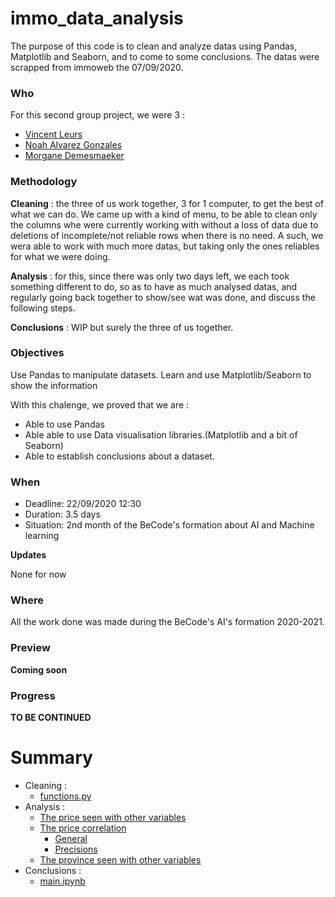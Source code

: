 # immo_data_analysis

The purpose of this code is to clean and analyze datas using Pandas, Matplotlib and Seaborn, and to come to some conclusions.
The datas were scrapped from immoweb the 07/09/2020.

### Who
For this second group project, we were 3 :
- [Vincent Leurs](https://github.com/paradous) 
- [Noah Alvarez Gonzales](https://github.com/NoahAlvarezGonzalez) 
- [Morgane Demesmaeker](https://github.com/Demesmaeker) 


### Methodology
**Cleaning** : the three of us work together, 3 for 1 computer, to get the best of what we can do.
We came up with a kind of menu, to be able to clean only the columns whe were currently working with without a loss of data due to deletions of incomplete/not reliable rows when there is no need. A such, we wera able to work with much more datas, but taking only the ones reliables for what we were doing.

**Analysis** : for this, since there was only two days left, we each took something different to do, so as to have as much analysed datas, and regularly going back together to show/see wat was done, and discuss the following steps.

**Conclusions** : WIP but surely the three of us together.


### Objectives
Use Pandas to manipulate datasets.
Learn and use Matplotlib/Seaborn to show the information

With this chalenge, we proved that we are :
- Able to use Pandas
- Able able to use Data visualisation libraries.(Matplotlib and a bit of Seaborn)
- Able to establish conclusions about a dataset.



### When
- Deadline: 22/09/2020 12:30
- Duration: 3.5 days
- Situation: 2nd month of the BeCode's formation about AI and Machine learning

**Updates**

None for now


### Where
All the work done was made during the BeCode's AI's formation 2020-2021.


### Preview
**Coming soon**


### Progress
**TO BE CONTINUED**



# Summary
- Cleaning :
    - [functions.py](https://github.com/Demesmaeker/Immo_data_analysis/blob/master/functions.py)
- Analysis :
    - [The price seen with other variables](https://github.com/Demesmaeker/Immo_data_analysis/blob/master/Price_Variable.ipynb)
    - [The price correlation](https://github.com/Demesmaeker/Immo_data_analysis/blob/master/Correlations%20price-variables.ipynb)
        - [General](http://localhost:8888/notebooks/git-env/Immo_data_analysis/Correlations%20price-variables.ipynb#General)
        - [Precisions](http://localhost:8888/notebooks/git-env/Immo_data_analysis/Correlations%20price-variables.ipynb#Precisions)
    - [The province seen with other variables](https://github.com/Demesmaeker/Immo_data_analysis/blob/master/Comparisons%20between%20variables%20(no%20prices).ipynb)
- Conclusions :
    - [main.ipynb](https://github.com/Demesmaeker/Immo_data_analysis/blob/master/main.ipynb)

